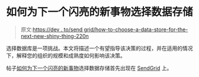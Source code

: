 # 如何为下一个闪亮的新事物选择数据存储

> 原文:[https://dev . to/send grid/how-to-choose-a-data-store-for-the-next-new-shiny-thing-220n](https://dev.to/sendgrid/how-to-choose-a-data-store-for-the-next-new-shiny-thing-220n)

选择数据库是一项挑战。本文将描述一个有望指导该决策的过程，并在适用的情况下，解释您的组织的规模和成熟度如何影响该决策。

帖子[如何为下一个闪亮的新事物](https://sendgrid.com/blog/how-to-choose-a-data-store-for-the-next-new-shiny-thing/)选择数据存储首先出现在 [SendGrid](https://sendgrid.com) 上。